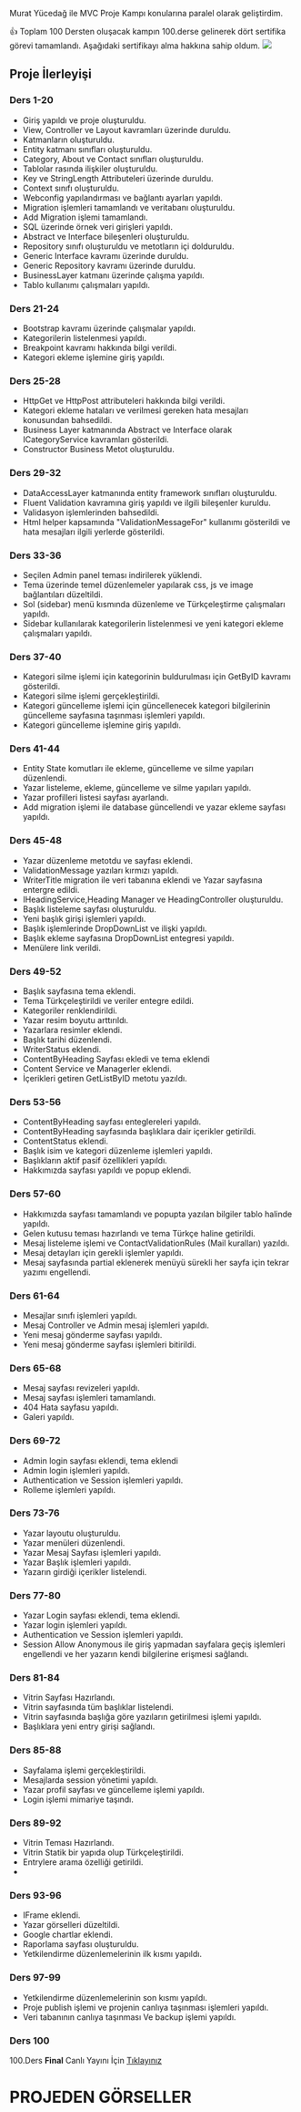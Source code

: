 Murat Yücedağ ile MVC Proje Kampı konularına paralel olarak geliştirdim.

👍 Toplam 100 Dersten oluşacak kampın 100.derse gelinerek dört sertifika görevi tamamlandı. Aşağıdaki sertifikayı alma hakkına sahip oldum.
<img src = "https://github.com/berkcangumusisik/MvcProjeKampi/blob/master/G%C3%B6rseller/BERKCAN%20G%C3%9CM%C3%9C%C5%9EI%C5%9EIK.jpg">
<br>

## Proje İlerleyişi
### Ders 1-20
   - Giriş yapıldı ve proje oluşturuldu.
   - View, Controller ve Layout kavramları üzerinde duruldu.
   - Katmanların oluşturuldu.
   - Entity katmanı sınıfları oluşturuldu.
   - Category, About ve Contact sınıfları oluşturuldu.
   - Tablolar rasında ilişkiler oluşturuldu.
   - Key ve StringLength Attributeleri üzerinde duruldu.
   - Context sınıfı oluşturuldu.
   - Webconfig yapılandırması ve bağlantı ayarları yapıldı.
   - Migration işlemleri tamamlandı ve veritabanı oluşturuldu.
   - Add Migration işlemi tamamlandı.
   - SQL üzerinde örnek veri girişleri yapıldı.
   - Abstract ve Interface bileşenleri oluşturuldu.
   - Repository sınıfı oluşturuldu ve metotların içi dolduruldu.
   - Generic Interface kavramı üzerinde duruldu.
   - Generic Repository kavramı üzerinde duruldu.
   - BusinessLayer katmanı üzerinde çalışma yapıldı.
   - Tablo kullanımı çalışmaları yapıldı.
### Ders 21-24
   - Bootstrap kavramı üzerinde çalışmalar yapıldı.
   - Kategorilerin listelenmesi yapıldı.
   - Breakpoint kavramı hakkında bilgi verildi.
   - Kategori ekleme işlemine giriş yapıldı.
### Ders 25-28
   - HttpGet ve HttpPost attributeleri hakkında bilgi verildi.
   - Kategori ekleme hataları ve verilmesi gereken hata mesajları konusundan bahsedildi.
   - Business Layer katmanında Abstract ve Interface olarak ICategoryService kavramları gösterildi.
   - Constructor Business Metot oluşturuldu.
### Ders 29-32
   - DataAccessLayer katmanında entity framework sınıfları oluşturuldu.
   - Fluent Validation kavramına giriş yapıldı ve ilgili bileşenler kuruldu.
   - Validasyon işlemlerinden bahsedildi.
   - Html helper kapsamında "ValidationMessageFor" kullanımı gösterildi ve hata mesajları ilgili yerlerde gösterildi.
### Ders 33-36
   - Seçilen Admin panel teması indirilerek yüklendi.
   - Tema üzerinde temel düzenlemeler yapılarak css, js ve image bağlantıları düzeltildi.
   - Sol (sidebar) menü kısmında düzenleme ve Türkçeleştirme çalışmaları yapıldı.
   - Sidebar kullanılarak kategorilerin listelenmesi ve yeni kategori ekleme çalışmaları yapıldı.
### Ders 37-40
   - Kategori silme işlemi için kategorinin buldurulması için GetByID kavramı gösterildi.
   - Kategori silme işlemi gerçekleştirildi.
   - Kategori güncelleme işlemi için güncellenecek kategori bilgilerinin güncelleme sayfasına taşınması işlemleri yapıldı.
   - Kategori güncelleme işlemine giriş yapıldı.
### Ders 41-44
   - Entity State komutları ile ekleme, güncelleme ve silme yapıları düzenlendi.  
   - Yazar listeleme, ekleme, güncelleme ve silme yapıları yapıldı.
   - Yazar profilleri listesi sayfası ayarlandı.
   - Add migration işlemi ile database güncellendi ve yazar ekleme sayfası yapıldı.
### Ders 45-48
   - Yazar düzenleme metotdu ve sayfası eklendi.
   - ValidationMessage yazıları kırmızı yapıldı.
   - WriterTitle migration ile veri tabanına eklendi ve Yazar sayfasına entergre edildi.
   - IHeadingService,Heading Manager ve HeadingController oluşturuldu.
   - Başlık listeleme sayfası oluşturuldu.
   - Yeni başlık girişi işlemleri yapıldı.
   - Başlık işlemlerinde DropDownList ve ilişki yapıldı.
   - Başlık ekleme sayfasına DropDownList entegresi yapıldı.
   - Menülere link verildi.
### Ders 49-52
   - Başlık sayfasına tema eklendi.
   - Tema Türkçeleştirildi ve veriler entegre edildi.
   - Kategoriler renklendirildi.
   - Yazar resim boyutu arttırıldı.
   - Yazarlara resimler eklendi.
   - Başlık tarihi düzenlendi.
   - WriterStatus eklendi.
   - ContentByHeading Sayfası ekledi ve tema eklendi
   - Content Service ve Managerler eklendi.
   - İçerikleri getiren GetListByID metotu yazıldı.

### Ders 53-56
   - ContentByHeading sayfası enteglereleri yapıldı.
   - ContentByHeading sayfasında başlıklara dair içerikler getirildi.
   - ContentStatus eklendi.
   - Başlık isim ve kategori düzenleme işlemleri yapıldı.
   - Başlıkların aktif pasif özellikleri yapıldı.
   - Hakkımızda sayfası yapıldı ve popup eklendi.
### Ders 57-60
   - Hakkımızda sayfası tamamlandı ve popupta yazılan bilgiler tablo halinde yapıldı.
   - Gelen kutusu teması hazırlandı ve tema Türkçe haline getirildi.
   - Mesaj listeleme işlemi ve ContactValidationRules (Mail kuralları) yazıldı.
   - Mesaj detayları için gerekli işlemler yapıldı.
   - Mesaj sayfasında partial eklenerek menüyü sürekli her sayfa için tekrar yazımı engellendi. 

### Ders 61-64
   - Mesajlar sınıfı işlemleri yapıldı.
   - Mesaj Controller ve Admin mesaj işlemleri yapıldı.
   - Yeni mesaj gönderme sayfası yapıldı.
   - Yeni mesaj gönderme sayfası işlemleri bitirildi.
### Ders 65-68
   - Mesaj sayfası revizeleri yapıldı.
   - Mesaj sayfası işlemleri tamamlandı.
   - 404 Hata sayfasu yapıldı.
   - Galeri yapıldı.
### Ders 69-72
   - Admin login sayfası eklendi, tema eklendi
   - Admin login işlemleri yapıldı.
   - Authentication ve Session işlemleri yapıldı.
   - Rolleme işlemleri yapıldı.

### Ders 73-76
  - Yazar layoutu oluşturuldu.
  - Yazar menüleri düzenlendi.
  - Yazar Mesaj Sayfası işlemleri yapıldı.
  - Yazar Başlık işlemleri yapıldı.
  - Yazarın girdiği içerikler listelendi. 

### Ders 77-80
 - Yazar Login sayfası eklendi, tema eklendi.
 - Yazar login işlemleri yapıldı.
 - Authentication ve Session işlemleri yapıldı.
 - Session Allow Anonymous ile giriş yapmadan sayfalara geçiş işlemleri engellendi ve her yazarın kendi bilgilerine erişmesi sağlandı.

### Ders 81-84
 - Vitrin Sayfası Hazırlandı.
 - Vitrin sayfasında tüm başlıklar listelendi.
 - Vitrin sayfasında başlığa göre yazıların getirilmesi işlemi yapıldı.
 - Başlıklara yeni entry girişi sağlandı.

### Ders 85-88
 - Sayfalama işlemi gerçekleştirildi.
 - Mesajlarda session yönetimi yapıldı.
 - Yazar profil sayfası ve güncelleme işlemi yapıldı.
 - Login işlemi mimariye taşındı.

### Ders 89-92
 - Vitrin Teması Hazırlandı.
 - Vitrin Statik bir yapıda olup Türkçeleştirildi.
 - Entrylere arama özelliği getirildi.
 - 
### Ders 93-96
 - IFrame eklendi.
 - Yazar görselleri düzeltildi.
 - Google chartlar eklendi.
 - Raporlama sayfası oluşturuldu.
 - Yetkilendirme düzenlemelerinin ilk kısmı yapıldı.
### Ders 97-99
   - Yetkilendirme düzenlemelerinin son kısmı yapıldı.
   - Proje publish işlemi ve projenin canlıya taşınması işlemleri yapıldı.
   - Veri tabanının canlıya taşınması Ve backup işlemi yapıldı.
### Ders 100
   100.Ders **Final** Canlı Yayını İçin [Tıklayınız](https://youtu.be/2FV6SRyL7U0)

# PROJEDEN GÖRSELLER
